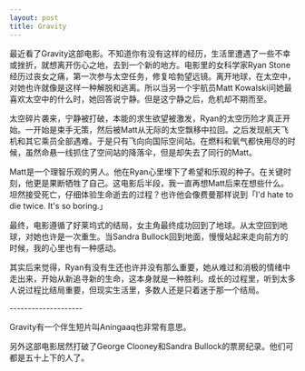 ```yaml
---
layout: post
title: Gravity
---
```


<p>最近看了Gravity这部电影。不知道你有没有这样的经历，生活里遭遇了一些不幸或挫折，就想离开伤心之地，去到一个新的地方。电影里的女科学家Ryan Stone经历过丧女之痛，第一次参与太空任务，修复哈勃望远镜。离开地球，在太空中，对她也许就像是这样一种解脱和逃离。所以当另一个宇航员Matt Kowalski问她最喜欢太空中的什么时，她回答说宁静。但是这宁静之后，危机却不期而至。</p>
<p>太空碎片袭来，宁静被打破，本能的求生欲望被激发，Ryan的太空历险才真正开始。一开始是束手无策，然后被Matt从无际的太空飘移中拉回。之后发现航天飞机和其它乘员全部遇难。于是只有飞向向国际空间站。在燃料和氧气都快用尽的时候，虽然命悬一线抓住了空间站的降落伞，但是却失去了同行的Matt。</p>
<p>Matt是一个理智乐观的男人。他在Ryan心里埋下了希望和乐观的种子。在关键时刻，他更是果断牺牲了自己。这电影后半段，我一直再想Matt后来在想些什么。坦然接受死亡，仔细体验生命逝去的过程？也许他会像费曼那样说到「I'd hate to die twice. It's so boring.」</p>
<p>最终，电影遵循了好莱坞式的结局，女主角最终成功回到了地球。从太空回到地球，对她也许是一次重生。当Sandra Bullock回到地面，慢慢站起来走向前方的时候，我的心里也有一种感动。</p>
<p>其实后来觉得，Ryan有没有生还也许并没有那么重要，她从难过和消极的情绪中走出来，开始从新追寻新的生命，这本身就是一种胜利。成长的过程里，听到太多人说过程比结局重要，但现实生活里，多数人还是只着迷于那一个结局。</p>
<p>--------------------</p>
<p>Gravity有一个伴生短片叫Aningaaq也非常有意思。</p>
<p>另外这部电影居然打破了George Clooney和Sandra Bullock的票房纪录。他们可都是五十上下的人了。</p>